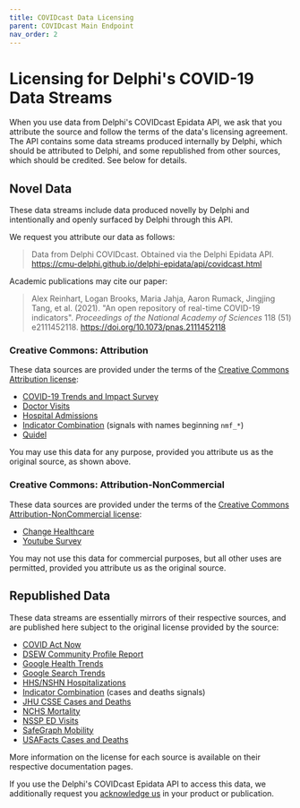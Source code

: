 ```yaml
---
title: COVIDcast Data Licensing
parent: COVIDcast Main Endpoint
nav_order: 2
---
```


# Licensing for Delphi's COVID-19 Data Streams

When you use data from Delphi's COVIDcast Epidata API, we ask that you attribute
the source and follow the terms of the data's licensing agreement. The API
contains some data streams produced internally by Delphi, which should be
attributed to Delphi, and some republished from other sources, which should be
credited. See below for details.

## Novel Data

These data streams include data produced novelly by Delphi and intentionally and
openly surfaced by Delphi through this API.

We request you attribute our data as follows:

> Data from Delphi COVIDcast. Obtained via the Delphi Epidata API.
> <https://cmu-delphi.github.io/delphi-epidata/api/covidcast.html>

Academic publications may cite our paper:

> Alex Reinhart, Logan Brooks, Maria Jahja, Aaron Rumack, Jingjing Tang, et al.
> (2021). "An open repository of real-time COVID-19 indicators". *Proceedings of
> the National Academy of Sciences* 118 (51) e2111452118.
> <https://doi.org/10.1073/pnas.2111452118>

### Creative Commons: Attribution

These data sources are provided under the terms of the [Creative Commons
Attribution license](https://creativecommons.org/licenses/by/4.0/):

* [COVID-19 Trends and Impact Survey](covidcast-signals/fb-survey.md)
* [Doctor Visits](covidcast-signals/doctor-visits.md)
* [Hospital Admissions](covidcast-signals/hospital-admissions.md)
* [Indicator Combination](covidcast-signals/indicator-combination.md) (signals with names beginning `nmf_*`)
* [Quidel](covidcast-signals/quidel.md)

You may use this data for any purpose, provided you attribute us as the original
source, as shown above.

### Creative Commons: Attribution-NonCommercial

These data sources are provided under the terms of the [Creative Commons
Attribution-NonCommercial
license](https://creativecommons.org/licenses/by-nc/4.0/):

* [Change Healthcare](covidcast-signals/chng.md)
* [Youtube Survey](covidcast-signals/youtube-survey.md)

You may not use this data for commercial purposes, but all other uses are
permitted, provided you attribute us as the original source.

## Republished Data

These data streams are essentially mirrors of their respective sources, and are
published here subject to the original license provided by the source:

* [COVID Act Now](covidcast-signals/covid-act-now.md)
* [DSEW Community Profile Report](covidcast-signals/dsew-cpr.md)
* [Google Health Trends](covidcast-signals/ght.md)
* [Google Search Trends](covidcast-signals/google-symptoms.md)
* [HHS/NSHN Hospitalizations](covidcast-signals/hhs.md)
* [Indicator Combination](covidcast-signals/indicator-combination.md) (cases and deaths signals)
* [JHU CSSE Cases and Deaths](covidcast-signals/jhu-csse.md)
* [NCHS Mortality](covidcast-signals/nchs-mortality.md)
* [NSSP ED Visits](covidcast-signals/nssp.md)
* [SafeGraph Mobility](covidcast-signals/safegraph.md)
* [USAFacts Cases and Deaths](covidcast-signals/usa-facts.md)

More information on the license for each source is available on their respective
documentation pages.

If you use the Delphi's COVIDcast Epidata API to access this data, we
additionally request you [acknowledge us](README.md#citing) in your product or
publication.
